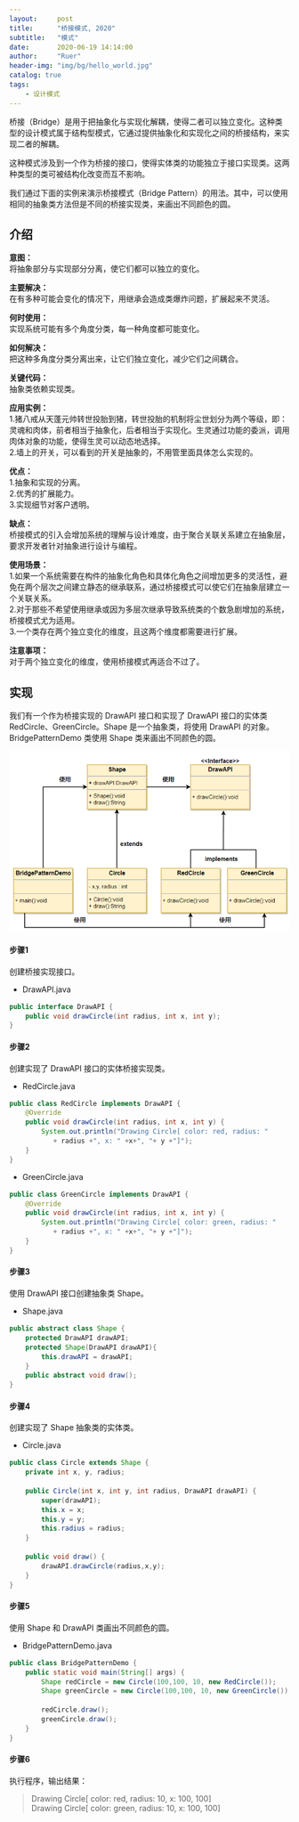 ```yaml
---
layout:     post
title:      "桥接模式, 2020"
subtitle:   "模式"
date:       2020-06-19 14:14:00
author:     "Ruer"
header-img: "img/bg/hello_world.jpg"
catalog: true
tags:
    - 设计模式
---
```


桥接（Bridge）是用于把抽象化与实现化解耦，使得二者可以独立变化。这种类型的设计模式属于结构型模式，它通过提供抽象化和实现化之间的桥接结构，来实现二者的解耦。

这种模式涉及到一个作为桥接的接口，使得实体类的功能独立于接口实现类。这两种类型的类可被结构化改变而互不影响。

我们通过下面的实例来演示桥接模式（Bridge Pattern）的用法。其中，可以使用相同的抽象类方法但是不同的桥接实现类，来画出不同颜色的圆。

## 介绍

<b>意图：</b>  
将抽象部分与实现部分分离，使它们都可以独立的变化。  

<b>主要解决：</b>  
在有多种可能会变化的情况下，用继承会造成类爆炸问题，扩展起来不灵活。  

<b>何时使用：</b>  
实现系统可能有多个角度分类，每一种角度都可能变化。  

<b>如何解决：</b>  
把这种多角度分类分离出来，让它们独立变化，减少它们之间耦合。  

<b>关键代码：</b>  
抽象类依赖实现类。  

<b>应用实例：</b>  
1.猪八戒从天蓬元帅转世投胎到猪，转世投胎的机制将尘世划分为两个等级，即：灵魂和肉体，前者相当于抽象化，后者相当于实现化。生灵通过功能的委派，调用肉体对象的功能，使得生灵可以动态地选择。  
2.墙上的开关，可以看到的开关是抽象的，不用管里面具体怎么实现的。  

<b>优点：</b>  
1.抽象和实现的分离。  
2.优秀的扩展能力。  
3.实现细节对客户透明。  

<b>缺点：</b>  
桥接模式的引入会增加系统的理解与设计难度，由于聚合关联关系建立在抽象层，要求开发者针对抽象进行设计与编程。  

<b>使用场景：</b>  
1.如果一个系统需要在构件的抽象化角色和具体化角色之间增加更多的灵活性，避免在两个层次之间建立静态的继承联系，通过桥接模式可以使它们在抽象层建立一个关联关系。  
2.对于那些不希望使用继承或因为多层次继承导致系统类的个数急剧增加的系统，桥接模式尤为适用。  
3.一个类存在两个独立变化的维度，且这两个维度都需要进行扩展。  

<b>注意事项：</b>  
对于两个独立变化的维度，使用桥接模式再适合不过了。  

## 实现

我们有一个作为桥接实现的 DrawAPI 接口和实现了 DrawAPI 接口的实体类 RedCircle、GreenCircle。Shape 是一个抽象类，将使用 DrawAPI 的对象。BridgePatternDemo 类使用 Shape 类来画出不同颜色的圆。

![1](/img/DesignPattern/桥接模式UML.png)

#### 步骤1

创建桥接实现接口。

* DrawAPI.java
```java
public interface DrawAPI {
    public void drawCircle(int radius, int x, int y);
}
```

#### 步骤2

创建实现了 DrawAPI 接口的实体桥接实现类。

* RedCircle.java
```java
public class RedCircle implements DrawAPI {
    @Override
    public void drawCircle(int radius, int x, int y) {
        System.out.println("Drawing Circle[ color: red, radius: "
           + radius +", x: " +x+", "+ y +"]");
    }
}
```

* GreenCircle.java
```java
public class GreenCircle implements DrawAPI {
    @Override
    public void drawCircle(int radius, int x, int y) {
        System.out.println("Drawing Circle[ color: green, radius: "
           + radius +", x: " +x+", "+ y +"]");
    }
}
```

#### 步骤3

使用 DrawAPI 接口创建抽象类 Shape。

* Shape.java
```java
public abstract class Shape {
    protected DrawAPI drawAPI;
    protected Shape(DrawAPI drawAPI){
        this.drawAPI = drawAPI;
    }
    public abstract void draw();  
}
```

#### 步骤4

创建实现了 Shape 抽象类的实体类。

* Circle.java
```java
public class Circle extends Shape {
    private int x, y, radius;
  
    public Circle(int x, int y, int radius, DrawAPI drawAPI) {
        super(drawAPI);
        this.x = x;  
        this.y = y;  
        this.radius = radius;
    }
  
    public void draw() {
        drawAPI.drawCircle(radius,x,y);
    }
}
```

#### 步骤5

使用 Shape 和 DrawAPI 类画出不同颜色的圆。

* BridgePatternDemo.java
```java
public class BridgePatternDemo {
    public static void main(String[] args) {
        Shape redCircle = new Circle(100,100, 10, new RedCircle());
        Shape greenCircle = new Circle(100,100, 10, new GreenCircle());
   
        redCircle.draw();
        greenCircle.draw();
    }
}
```

#### 步骤6

执行程序，输出结果：

> Drawing Circle[ color: red, radius: 10, x: 100, 100]  
> Drawing Circle[  color: green, radius: 10, x: 100, 100]  